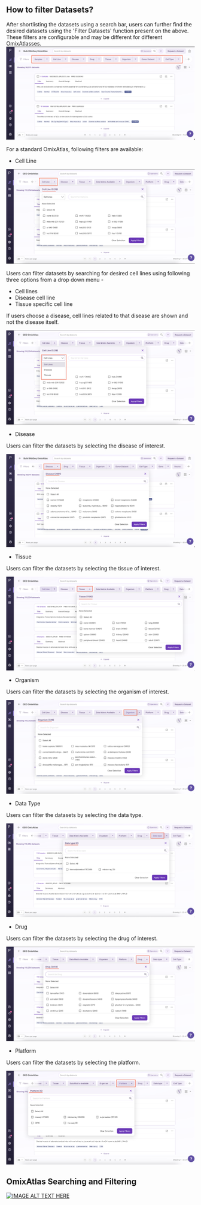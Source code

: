 How to filter Datasets?
-----------------------

After shortlisting the datasets using a search bar, users can further find the desired datasets using the 'Filter Datasets' function present on the above. These filters are configurable and may be different for different OmixAtlasses.
![Filter](../img/OmixAtlas-Images/filetdatasets.png) 

For a standard OmixAtlas, following filters are available:

- Cell Line

![Filter](../img/OmixAtlas-Images/celline.png)

Users can filter datasets by searching for desired cell lines using following three options from a drop down menu -

- Cell lines
- Disease cell line
- Tissue specific cell line

If users choose a disease, cell lines related to that disease are shown and not the disease itself.

![Filter](../img/OmixAtlas-Images/Celline2.png)


- Disease

Users can filter the datasets by selecting the disease of interest.

![Filter](../img/OmixAtlas-Images/disease.png)


- Tissue

Users can filter the datasets by selecting the tissue of interest.

![Filter](../img/OmixAtlas-Images/Tissue.png)


- Organism

Users can filter the datasets by selecting the organism of interest.

![Filter](../img/OmixAtlas-Images/oragnisms.png)

- Data Type

Users can filter the datasets by selecting the data type.

![Filter](../img/OmixAtlas-Images/datatype.png)

- Drug

Users can filter the datasets by selecting the drug of interest.

![Filter](../img/OmixAtlas-Images/drug.png)

- Platform

Users can filter the datasets by selecting the platform.

![Filter](../img/OmixAtlas-Images/Platform.png)

## OmixAtlas Searching and Filtering 

[![IMAGE ALT TEXT HERE](https://img.youtube.com/vi/bHdl6I2YAoc/0.jpg)](https://www.youtube.com/watch?v=bHdl6I2YAoc)

